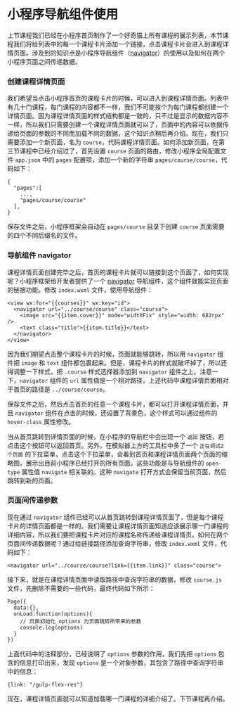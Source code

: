 # 小程序导航组件使用

上节课程我们已经在小程序首页制作了一个好奇猫上所有课程的展示列表，本节课程我们将给列表中的每一个课程卡片添加一个链接，点击课程卡片会进入到课程详情页面。涉及到的知识点是小程序导航组件（[navigator](https://mp.weixin.qq.com/debug/wxadoc/dev/component/navigator.html)）的使用以及如何在两个小程序页面之间传递数据。

### 创建课程详情页面

我们希望当点击小程序首页的课程卡片的时候，可以进入到课程详情页面。列表中有几十门课程，每门课程的内容都不一样，我们不可能挨个为每门课程都创建一个详情页面。因为课程详情页面的样式结构都是一致的，只不过是显示的数据内容不一样，所以我们只需要创建一个课程详情页面就可以了，页面中的内容可以依据传递给页面的参数的不同而加载不同的数据，这个知识点稍后再介绍。现在，我们只需要添加一个新页面，名为 `course`，代码课程详情页面。如何添加新页面，在第三节课程中已经介绍过了，首先设置 `course` 页面的路由，修改小程序全局配置文件 `app.json` 中的 `pages` 配置项，添加一个新的字符串 `pages/course/course`，代码如下：

```
{
  "pages":[
    ...,
    "pages/course/course"
  ],
}
```

保存文件之后，小程序框架会自动在 `pages/course` 目录下创建 `course` 页面需要的四个不同后缀名的文件。

### 导航组件 navigator

课程详情页面创建完毕之后，首页的课程卡片就可以链接到这个页面了，如何实现呢？小程序框架给开发者提供了一个 [navigator](https://mp.weixin.qq.com/debug/wxadoc/dev/component/navigator.html) 导航组件，这个组件就能实现页面的链接功能。修改 `index.wxml` 文件，使用导航组件：

```
<view wx:for="{{courses}}" wx:key="id">
  <navigator url="../course/course" class="course">
    <image src="{{item.cover}}" mode="widthFix" style="width: 682rpx" />
    <text class="title">{{item.title}}</text>
  </navigator>
</view>
```

因为我们期望点击整个课程卡片的时候，页面就能够跳转，所以用 `navigator` 组件把 `image` 和 `text` 组件都包裹起来。但是，课程卡片的样式就破坏掉了，所以还得调整一下样式，把 `.course` 样式选择器添加到 `navigator` 组件之上。注意一下，`navigator` 组件的 `url` 属性值是一个相对路径，上述代码中课程详情页面相对于首页的路径是 `../course/course`。

保存文件之后，然后点击首页的任意一个课程卡片，都可以打开课程详情页面，并且 `navigator` 组件在点击的时候，还设置了背景色，这个样式可以通过组件的 `hover-class` 属性修改。

当从首页跳转到详情页面的时候，在小程序的导航栏中会出现一个 `返回` 按钮，若点击这个按钮可以返回首页。另外，在模拟器上方的工具栏中多了一个 `正在调试2个页面` 的下拉菜单，点击这个下拉菜单，会看到首页和课程详情页面两个页面的缩略图，展示出目前小程序已经打开的所有页面。这些功能是与导航组件的 `open-type` 属性值 `navigate` 相关联的。这种 `navigate` 打开方式会保留当前页面，然后跳转到新的页面。

### 页面间传递参数

现在通过 `navigator` 组件已经可以从首页跳转到课程详情页面了，但是每个课程卡片的详情页面都是一样的。我们需要让课程详情页面知道应该展示哪一门课程的详细内容，所以我们要把课程卡片对应的课程名称传递给课程详情页。如何在两个页面间传递数据呢？通过给链接路径添加查询字符串，修改 `index.wxml` 文件，代码如下：

```
<navigator url="../course/course?link={{item.link}}" class="course">
```

接下来，就是在课程详情页面中读取路径中查询字符串的数据，修改 `course.js` 文件，先删除不需要的一些代码，最终代码如下所示：

```
Page({
  data:{},
  onLoad:function(options){
    // 页面初始化 options 为页面跳转所带来的参数
    console.log(options)
  }
})
```

上面代码中的注释部分，已经说明了 `options` 参数的作用，我们先把 `options` 包含的信息打印出来，发现 `options` 是一个对象参数，其包含了路径中查询字符串中的信息：

```
{link: "/gulp-flex-res"}
```

现在，课程详情页面就可以知道加载哪一门课程的详细介绍了。下节课程再介绍。
